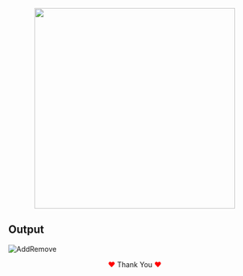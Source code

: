 <p align="center"><a href="https://laravel.com" target="_blank"><img src="https://raw.githubusercontent.com/laravel/art/master/logo-lockup/5%20SVG/2%20CMYK/1%20Full%20Color/laravel-logolockup-cmyk-red.svg" width="400"></a></p>

## Output

![AddRemove](https://user-images.githubusercontent.com/80118217/218266268-a782b9aa-ba3e-4dd9-ac93-f99a1b360cfc.JPG)

<p align="center"><span style="color: red;">&hearts;</span> Thank You <span style="color: red;">&hearts;</span></p>
